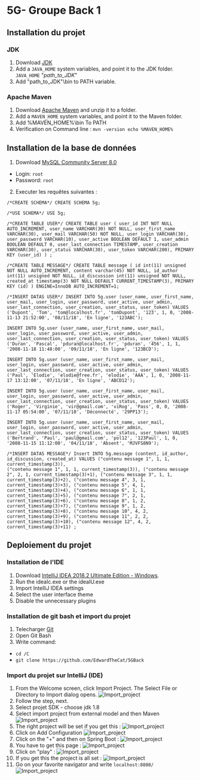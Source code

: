 # 5G- Groupe Back 1
## Installation du projet			   
### JDK 
1. Download [JDK](https://www.oracle.com/technetwork/java/javase/downloads/jdk8-downloads-2133151.html)
2. Add a `JAVA_HOME` system variables, and point it to the JDK folder. `JAVA_HOME` "*path_to_JDK*"
3. Add "path_to_JDK"\bin to PATH variable.

### Apache Maven
1. Download [Apache Maven](https://maven.apache.org/download.cgi) and unzip it to a folder.
2. Add a `MAVEN_HOME` system variables, and point it to the Maven folder. 
3. Add %MAVEN_HOME%\bin To PATH
4. Verification on Command line :
```mvn -version echo %MAVEN_HOME%```

## Installation de la base de données    

1. Download [MySQL Community Server 8.0](https://dev.mysql.com/downloads/mysql/)
- Login: `root`
- Password: `root`

2. Executer les requêtes suivantes :
```
/*CREATE SCHEMA*/ CREATE SCHEMA 5g;

/*USE SCHEMA*/ USE 5g;

/*CREATE TABLE USER*/ CREATE TABLE user ( user_id INT NOT NULL AUTO_INCREMENT, user_name VARCHAR(30) NOT NULL, user_first_name VARCHAR(30), user_mail VARCHAR(50) NOT NULL, user_login VARCHAR(30), user_password VARCHAR(10), user_active BOOLEAN DEFAULT 1, user_admin BOOLEAN DEFAULT 0, user_last_connection TIMESTAMP, user_creation VARCHAR(30), user_status VARCHAR(30), user_token VARCHAR(200), PRIMARY KEY (user_id) ) ;

/*CREATE TABLE MESSAGE*/ CREATE TABLE message ( id int(11) unsigned NOT NULL AUTO_INCREMENT, content varchar(45) NOT NULL, id_author int(11) unsigned NOT NULL, id_discussion int(11) unsigned NOT NULL, created_at timestamp(3) NOT NULL DEFAULT CURRENT_TIMESTAMP(3), PRIMARY KEY (id) ) ENGINE=InnoDB AUTO_INCREMENT=1;

/*INSERT DATAS USER*/ INSERT INTO 5g.user (user_name, user_first_name, user_mail, user_login, user_password, user_active, user_admin, user_last_connection, user_creation, user_status, user_token) VALUES ('Dupont', 'Tom', 'tom@localhost.fr', 'tomDupont', '123', 1, 0, '2008-11-13 21:52:00', '08/11/18', 'En ligne', '123ABC');

INSERT INTO 5g.user (user_name, user_first_name, user_mail, user_login, user_password, user_active, user_admin, user_last_connection, user_creation, user_status, user_token) VALUES ('Duran', 'Pascal', 'pduran@localhost.fr', 'pduran', '456', 1, 1, '2008-11-18 11:48:00', '09/11/18', 'En ligne', '123BCD');

INSERT INTO 5g.user (user_name, user_first_name, user_mail, user_login, user_password, user_active, user_admin, user_last_connection, user_creation, user_status, user_token) VALUES ('Paul', 'Elodie', 'elodie@free.fr', 'elodie', 'AAA', 1, 0, '2008-11-17 13:12:00', '07/11/18', 'En ligne', 'ABCD12');

INSERT INTO 5g.user (user_name, user_first_name, user_mail, user_login, user_password, user_active, user_admin, user_last_connection, user_creation, user_status, user_token) VALUES ('Roger', 'Virginie', 'vir@gmail.com', 'viRog', 'Pass', 0, 0, '2008-11-17 05:54:00', '07/11/18', 'Déconnecté', '29PP13');

INSERT INTO 5g.user (user_name, user_first_name, user_mail, user_login, user_password, user_active, user_admin, user_last_connection, user_creation, user_status, user_token) VALUES ('Bertrand', 'Paul', 'paul@gmail.com', 'pol12', '123Paul', 1, 0, '2008-11-15 11:12:00', '04/11/18', 'Absent', 'MJVFS8N9');

/*INSERT DATAS MESSAGE*/ Insert INTO 5g.message (content, id_author, id_discussion, created_at) VALUES ("contenu message 1", 1, 1, current_timestamp(3)),
("contenu message 1", 1, 1, current_timestamp(3)), ("contenu message 2", 2, 1, current_timestamp(3)+1), ("contenu message 3", 1, 1, current_timestamp(3)+2), ("contenu message 4", 3, 1, current_timestamp(3)+3), ("contenu message 5", 4, 1, current_timestamp(3)+4), ("contenu message 6", 1, 1, current_timestamp(3)+5), ("contenu message 7", 2, 1, current_timestamp(3)+6), ("contenu message 8", 1, 2, current_timestamp(3)+7), ("contenu message 9", 1, 2, current_timestamp(3)+8), ("contenu message 10", 4, 2, current_timestamp(3)+9), ("contenu message 11", 2, 2, current_timestamp(3)+10), ("contenu message 12", 4, 2, current_timestamp(3)+11) ;
```
## Deploiement du projet

### Installation de l'IDE

1. Download [IntelliJ IDEA 2018.2 Ultimate Edition - Windows](https://www.jetbrains.com/idea/download/index.html#section=windows).
2. Run the ideaIc.exe or the ideaIU.exe
3. Import IntelliJ IDEA settings
4. Select the user interface theme
5. Disable the unnecessary plugins

### Installation de git bash et import du projet

1. Telecharger [Git](https://github.com/git-for-windows/git/releases/download/v2.19.1.windows.1/Git-2.19.1-64-bit.exe)
2. Open Git Bash
3. Write command:
- `cd /C`
- `git clone https://github.com/EdwardTheCat/5GBack`

### Import du projet sur IntelliJ (IDE)

1. From the Welcome screen, click Import Project.
   The Select File or Directory to Import dialog opens.
![Import_project](https://github.com/EdwardTheCat/5GBack/tree/master/image/Capture_import.png)
2. Follow the step, next.
3. Select projet SDK - choose jdk 1.8
4. Select import project from external model and then Maven
![Import_project](https://github.com/EdwardTheCat/5GBack/tree/master/image/Capture_import_Project.png)
5. The right project will be set if you get this :
![Import_project](https://github.com/EdwardTheCat/5GBack/tree/master/image/Import_Project_Completed.png)
6. Click on Add Configuration
![Import_project](https://github.com/EdwardTheCat/5GBack/tree/master/image/Add_Config.png)
7. Click on the "+" and then on Spring Boot :
![Import_project](https://github.com/EdwardTheCat/5GBack/tree/master/image/add_config_spring.png)
8. You have to get this page :
![Import_project](https://github.com/EdwardTheCat/5GBack/tree/master/image/set_config.png)
9. Click on "play" :
![Import_project](https://github.com/EdwardTheCat/5GBack/tree/master/image/run_config.png)
10. If you get this the project is all set :
![Import_project](https://github.com/EdwardTheCat/5GBack/tree/master/image/completed_run.png)
11. Go on your favorite navigator and write `localhost:8080/`
![Import_project](https://github.com/EdwardTheCat/5GBack/tree/master/image/see_project.png)
